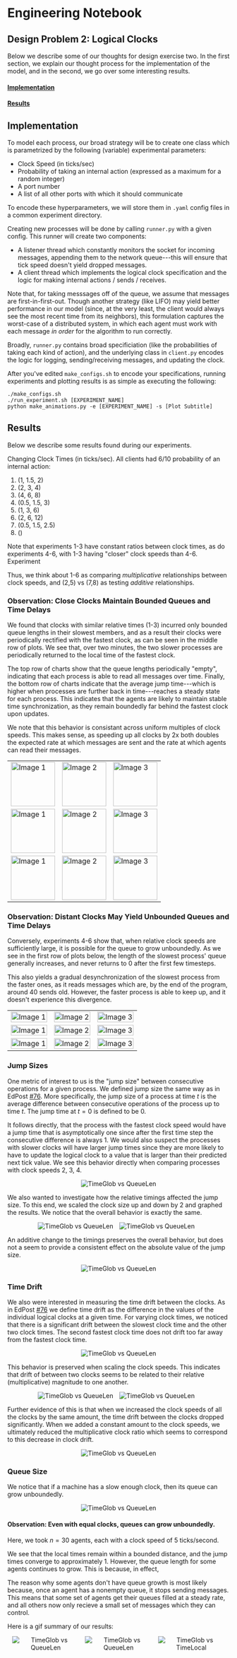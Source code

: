 # Engineering Notebook

## Design Problem 2: Logical Clocks


Below we describe some of our thoughts for design exercise two. In the first section, we explain our thought process for the implementation of the model, and in the second, we go over some interesting results.

#### [Implementation](#implementation-1)

#### [Results](#results-1)

## Implementation

To model each process, our broad strategy will be to create one class which is parametrized by the following (variable) experimental parameters:

-   Clock Speed (in ticks/sec)
-   Probability of taking an internal action (expressed as a maximum for a random integer)
-   A port number
-   A list of all other ports with which it should communicate

To encode these hyperparameters, we will store them in `.yaml` config files in a common experiment directory.

Creating new processes will be done by calling `runner.py` with a given config. This runner will create two components:

-   A listener thread which constantly monitors the socket for incoming messages, appending them to the network queue---this will ensure that tick speed doesn't yield dropped messages.
-   A client thread which implements the logical clock specification and the logic for making internal actions / sends / receives.

Note that, for taking messsages off of the queue, we assume that messages are first-in-first-out. Though another strategy (like LIFO) may yield better performance in our model (since, at the very least, the client would always see the most recent time from its neighbors), this formulation captures the worst-case of a distributed system, in which each agent must work with each message _in order_ for the algorithm to run correctly.

Broadly, `runner.py` contains broad specificiation (like the probabilities of taking each kind of action), and the underlying class in `client.py` encodes the logic for logging, sending/receiving messages, and updating the clock.

After you've edited `make_configs.sh` to encode your specifications, running experiments and plotting results is as simple as executing the following:

```
./make_configs.sh
./run_experiment.sh [EXPERIMENT_NAME]
python make_animations.py -e [EXPERIMENT_NAME] -s [Plot Subtitle]
```

## Results

Below we describe some results found during our experiments.

Changing Clock Times (in ticks/sec). All clients had 6/10 probability of an internal action:
1. (1, 1.5, 2)
2. (2, 3, 4)
3. (4, 6, 8)
4. (0.5, 1.5, 3)
5. (1, 3, 6)
6. (2, 6, 12)
7. (0.5, 1.5, 2.5)
8. ()

Note that experiments 1-3 have constant ratios between clock times, as do experiments 4-6, with 1-3 having "closer" clock speeds than 4-6. Experiment 

Thus, we think about 1-6 as comparing _multiplicative_ relationships between clock speeds, and (2,5) vs (7,8) as testing _additive_ relationships.

### Observation: Close Clocks Maintain Bounded Queues and Time Delays

We found that clocks with similar relative times (1-3) incurred only bounded queue lengths in their slowest members, and as a result their clocks were periodically rectified with the fastest clock, as can be seen in the middle row of plots. We see that, over two minutes, the two slower processes are periodically returned to the local time of the fastest clock.

The top row of charts show that the queue lengths periodically "empty", indicating that each process is able to read all messages over time. Finally, the bottom row of charts indicate that the average jump time---which is higher when processes are further back in time---reaches a steady state for each process. This indicates that the agents are likely to maintain stable time synchronization, as they remain boundedly far behind the fastest clock upon updates. 

We note that this behavior is consistant across uniform multiples of clock speeds. This makes sense, as speeding up all clocks by 2x both doubles the expected rate at which messages are sent and the rate at which agents can read their messages.

<div align="center">
<table>
  <tr>
    <td><img src="media/pc_1_1.5_2/TimeGlob_vs_QueueLen.gif" alt="Image 1" width="100"></td>
    <td><img src="media/pc_2_3_4/TimeGlob_vs_QueueLen.gif" alt="Image 2" width="100"></td>
    <td><img src="media/pc_4_6_8/TimeGlob_vs_QueueLen.gif" alt="Image 3" width="100"></td>
  </tr>
  <tr>
    <td><img src="media/pc_1_1.5_2/TimeGlob_vs_TimeLocal.gif" alt="Image 1" width="100"></td>
    <td><img src="media/pc_2_3_4/TimeGlob_vs_TimeLocal.gif" alt="Image 2" width="100"></td>
    <td><img src="media/pc_4_6_8/TimeGlob_vs_TimeLocal.gif" alt="Image 3" width="100"></td>
  </tr>
  <tr>
    <td><img src="media/pc_1_1.5_2/TimeGlob_vs_JumpTime.gif" alt="Image 1" width="100"></td>
    <td><img src="media/pc_2_3_4/TimeGlob_vs_JumpTime.gif" alt="Image 2" width="100"></td>
    <td><img src="media/pc_4_6_8/TimeGlob_vs_JumpTime.gif" alt="Image 3" width="100"></td>
  </tr>
</table>
</div>


### Observation: Distant Clocks May Yield Unbounded Queues and Time Delays

Conversely, experiments 4-6 show that, when relative clock speeds are sufficiently large, it is possible for the queue to grow unboundedly. As we see in the first row of plots below, the length of the slowest process' queue generally increases, and never returns to 0 after the first few timesteps.

This also yields a gradual desynchronization of the slowest process from the faster ones, as it reads messages which are, by the end of the program, around 40 sends old. However, the faster process is able to keep up, and it doesn't experience this divergence.

<table align="center" width="100%">
  <tr>
    <td width="33%"><img src="media/scaled_long_clocks_0.5_1.5_3/TimeGlob_vs_QueueLen.gif" alt="Image 1" width="100%"></td>
    <td width="33%"><img src="media/long_clocks_1_3_6/TimeGlob_vs_QueueLen.gif" alt="Image 2" width="100%"></td>
    <td width="33%"><img src="media/scaled_long_clocks_2_6_12/TimeGlob_vs_QueueLen.gif" alt="Image 3" width="100%"></td>
  </tr>
  <tr>
    <td width="33%"><img src="media/scaled_long_clocks_0.5_1.5_3/TimeGlob_vs_TimeLocal.gif" alt="Image 1" width="100%"></td>
    <td width="33%"><img src="media/long_clocks_1_3_6/TimeGlob_vs_TimeLocal.gif" alt="Image 2" width="100%"></td>
    <td width="33%"><img src="media/scaled_long_clocks_2_6_12/TimeGlob_vs_TimeLocal.gif" alt="Image 3" width="100%"></td>
  </tr>
  <tr>
    <td width="33%"><img src="media/scaled_long_clocks_0.5_1.5_3/TimeGlob_vs_JumpTime.gif" alt="Image 1" width="100%"></td>
    <td width="33%"><img src="media/long_clocks_1_3_6/TimeGlob_vs_JumpTime.gif" alt="Image 2" width="100%"></td>
    <td width="33%"><img src="media/scaled_long_clocks_2_6_12/TimeGlob_vs_JumpTime.gif" alt="Image 3" width="100%"></td>
  </tr>
</table>


### Jump Sizes

One metric of interest to us is the "jump size" between consecutive operations for a given process. We defined jump size the same way as in EdPost [#76](https://edstem.org/us/courses/69416/discussion/6308559). More specifically, the jump size of a process at time $t$ is the average difference between consecutive operations of the process up to time $t$. The jump time at $t = 0$ is defined to be 0.

It follows directly, that the process with the fastest clock speed would have a jump time that is asymptotically one since after the first time step the consecutive difference is always 1. We would also suspect the processes with slower clocks will have larger jump times since they are more likely to have to update the logical clock to a value that is larger than their predicted next tick value. We see this behavior directly when comparing processes with clock speeds 2, 3, 4.

<center>
<img src="media/pc_2_3_4/TimeGlob_vs_JumpTime.gif" alt="TimeGlob vs QueueLen" style="max-width: 50%;">
</center>

We also wanted to investigate how the relative timings affected the jump size. To this end, we scaled the clock size up and down by 2 and graphed the results. We notice that the overall behavior is exactly the same.

<center>
  <img src="media/pc_1_1.5_2/TimeGlob_vs_JumpTime.gif" alt="TimeGlob vs QueueLen" style="max-width: 45%; margin-right: 10px;">
  <img src="media/pc_4_6_8//TimeGlob_vs_JumpTime.gif" alt="TimeGlob vs QueueLen" style="max-width: 45%; margin-right: 10px;">
</center>

An additive change to the timings preserves the overall behavior, but does not a seem to provide a consistent effect on the absolute value of the jump size.

<center>
<img src="media/pc_.5_1.5_2.5/TimeGlob_vs_JumpTime.gif" alt="TimeGlob vs QueueLen" style="max-width: 50%;">
</center>

<!-- Here, we set a distance of

<div style="display: flex; align-items: center;">
  <img src="media/long_clocks_1_3_6/TimeGlob_vs_JumpTime.gif" alt="TimeGlob vs QueueLen" style="max-width: 33%; margin-right: 10px;">
  <img src="media/pc_2_3_4/TimeGlob_vs_JumpTime.gif" alt="TimeGlob vs QueueLen" style="max-width: 33%; margin-right: 10px;">
  <img src="media/pc_4_6_8/TimeGlob_vs_JumpTime.gif" alt="TimeGlob vs TimeLocal" style="max-width: 33%;">
</div> -->

### Time Drift

We also were interested in measuring the time drift between the clocks. As in EdPost [#76](https://edstem.org/us/courses/69416/discussion/6308559) we define time drift as the difference in the values of the individual logical clocks at a given time. For varying clock times, we noticed that there is a significant drift between the slowest clock time and the other two clock times. The second fastest clock time does not drift too far away from the fastest clock time.

<center>
<img src="media/long_clocks_1_3_6/TimeGlob_vs_TimeLocal.gif" alt="TimeGlob vs QueueLen" style="max-width: 50%;">
</center>

This behavior is preserved when scaling the clock speeds. This indicates that drift of between two clocks seems to be related to their relative (multiplicative) magnitude to one another.

<center>
  <img src="media/scaled_long_clocks_2_6_12/TimeGlob_vs_TimeLocal.gif" alt="TimeGlob vs QueueLen" style="max-width: 45%; margin-right: 10px;">
  <img src="media/scaled_long_clocks_0.5_1.5_3//TimeGlob_vs_TimeLocal.gif" alt="TimeGlob vs QueueLen" style="max-width: 45%; margin-right: 10px;">
</center>

Further evidence of this is that when we increased the clock speeds of all the clocks by the same amount, the time drift between the clocks dropped significantly. When we added a constant amount to the clock speeds, we ultimately reduced the multiplicative clock ratio which seems to correspond to this decrease in clock drift.

<center>
<img src="media/added_long_clocks_6_8_11/TimeGlob_vs_TimeLocal.gif" alt="TimeGlob vs QueueLen" style="max-width: 50%;">
</center>

### Queue Size

We notice that if a machine has a slow enough clock, then its queue can grow unboundedly.

<center>
<img src="media/long_clocks_1_3_6/TimeGlob_vs_QueueLen.gif" alt="TimeGlob vs QueueLen" style="max-width: 50%;">
</center>

#### Observation: Even with equal clocks, queues can grow unboundedly.

Here, we took $n=30$ agents, each with a clock speed of $5$ ticks/second.

We see that the local times remain within a bounded distance, and the jump times converge to approximately 1. However, the queue length for some agents continues to grow. This is because, in effect,

The reason why some agents don't have queue growth is most likely because, once an agent has a nonempty queue, it stops sending messages. This means that some set of agents get their queues filled at a steady rate, and all others now only recieve a small set of messages which they can control.

Here is a gif summary of our results:

<center>
  <img src="media/30_agents/TimeGlob_vs_QueueLen.gif" alt="TimeGlob vs QueueLen" style="max-width: 30%; margin-right: 10px;">
  <img src="media/30_agents/TimeGlob_vs_TimeLocal.gif" alt="TimeGlob vs QueueLen" style="max-width: 30%; margin-right: 10px;">
  <img src="media/30_agents/TimeGlob_vs_JumpTime.gif" alt="TimeGlob vs TimeLocal" style="max-width: 30%;">
</center>
